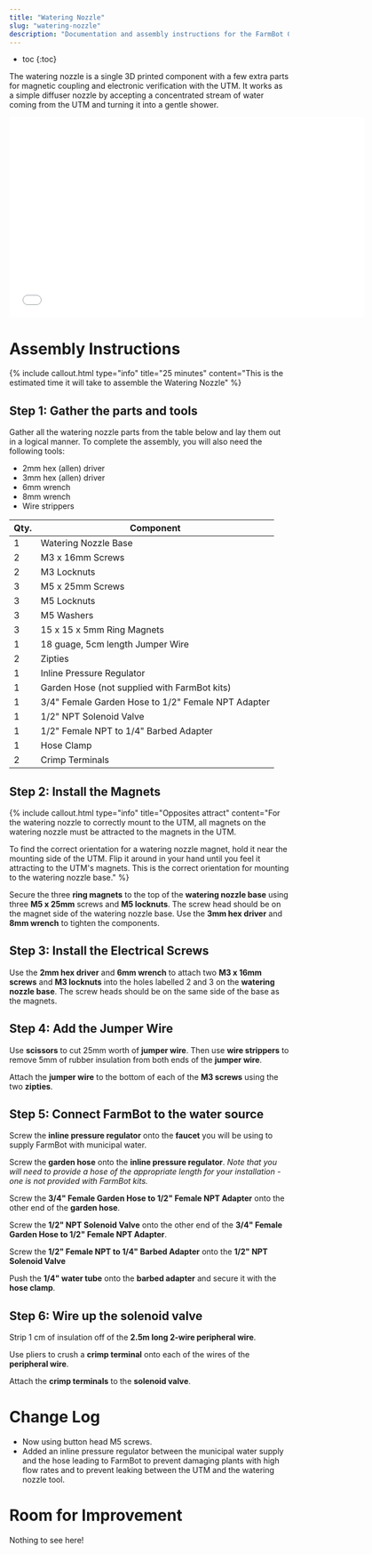 ```yaml
---
title: "Watering Nozzle"
slug: "watering-nozzle"
description: "Documentation and assembly instructions for the FarmBot Genesis Watering Nozzle"
---
```


* toc
{:toc}

The watering nozzle is a single 3D printed component with a few extra parts for magnetic coupling and electronic verification with the UTM. It works as a simple diffuser nozzle by accepting a concentrated stream of water coming from the UTM and turning it into a gentle shower.

<iframe class="embedly-embed" src="//cdn.embedly.com/widgets/media.html?src=https%3A%2F%2Fsketchfab.com%2Fmodels%2Fa05907b4f82c420088da785f35e26931%2Fembed&url=https%3A%2F%2Fsketchfab.com%2Fmodels%2Fa05907b4f82c420088da785f35e26931&image=https%3A%2F%2Fd35krx4ujqgbcr.cloudfront.net%2Furls%2Fa05907b4f82c420088da785f35e26931%2Fdist%2Fthumbnails%2F71d2b06423a24e499daa0f2cfd6fdb51%2F640x360.jpeg&key=02466f963b9b4bb8845a05b53d3235d7&type=text%2Fhtml&schema=sketchfab" width="640" height="360" scrolling="no" frameborder="0" allowfullscreen></iframe>






# Assembly Instructions



{%
include callout.html
type="info"
title="25 minutes"
content="This is the estimated time it will take to assemble the Watering Nozzle"
%}

## Step 1: Gather the parts and tools
Gather all the watering nozzle parts from the table below and lay them out in a logical manner. To complete the assembly, you will also need the following tools:
* 2mm hex (allen) driver
* 3mm hex (allen) driver
* 6mm wrench
* 8mm wrench
* Wire strippers

|Qty.                          |Component                     |
|------------------------------|------------------------------|
|1                             |Watering Nozzle Base
|2                             |M3 x 16mm Screws
|2                             |M3 Locknuts
|3                             |M5 x 25mm Screws
|3                             |M5 Locknuts
|3                             |M5 Washers
|3                             |15 x 15 x 5mm Ring Magnets
|1                             |18 guage, 5cm length Jumper Wire
|2                             |Zipties
|1                             |Inline Pressure Regulator
|1                             |Garden Hose (not supplied with FarmBot kits)
|1                             |3/4" Female Garden Hose to 1/2" Female NPT Adapter
|1                             |1/2" NPT Solenoid Valve
|1                             |1/2" Female NPT to 1/4" Barbed Adapter
|1                             |Hose Clamp
|2                             |Crimp Terminals

## Step 2: Install the Magnets

{%
include callout.html
type="info"
title="Opposites attract"
content="For the watering nozzle to correctly mount to the UTM, all magnets on the watering nozzle must be attracted to the magnets in the UTM.

To find the correct orientation for a watering nozzle magnet, hold it near the mounting side of the UTM. Flip it around in your hand until you feel it attracting to the UTM's magnets. This is the correct orientation for mounting to the watering nozzle base."
%}

Secure the three **ring magnets** to the top of the **watering nozzle base** using three **M5 x 25mm** screws and **M5 locknuts**. The screw head should be on the magnet side of the watering nozzle base. Use the **3mm hex driver** and **8mm wrench** to tighten the components.


## Step 3: Install the Electrical Screws
Use the **2mm hex driver** and **6mm wrench** to attach two **M3 x 16mm screws** and **M3 locknuts** into the holes labelled 2 and 3 on the **watering nozzle base**. The screw heads should be on the same side of the base as the magnets.


## Step 4: Add the Jumper Wire
Use **scissors** to cut 25mm worth of **jumper wire**. Then use **wire strippers** to remove 5mm of rubber insulation from both ends of the **jumper wire**.


Attach the **jumper wire** to the bottom of each of the **M3 screws** using the two **zipties**.


## Step 5: Connect FarmBot to the water source
Screw the **inline pressure regulator** onto the **faucet** you will be using to supply FarmBot with municipal water.


Screw the **garden hose** onto the **inline pressure regulator**. *Note that you will need to provide a hose of the appropriate length for your installation - one is not provided with FarmBot kits.*


Screw the **3/4" Female Garden Hose to 1/2" Female NPT Adapter** onto the other end of the **garden hose**.


Screw the **1/2" NPT Solenoid Valve** onto the other end of the **3/4" Female Garden Hose to 1/2" Female NPT Adapter**.


Screw the **1/2" Female NPT to 1/4" Barbed Adapter** onto the **1/2" NPT Solenoid Valve**


Push the **1/4" water tube** onto the **barbed adapter** and secure it with the **hose clamp**.


## Step 6: Wire up the solenoid valve
Strip 1 cm of insulation off of the **2.5m long 2-wire peripheral wire**.


Use pliers to crush a **crimp terminal** onto each of the wires of the **peripheral wire**.


Attach the **crimp terminals** to the **solenoid valve**.




# Change Log

* Now using button head M5 screws.
* Added an inline pressure regulator between the municipal water supply and the hose leading to FarmBot to prevent damaging plants with high flow rates and to prevent leaking between the UTM and the watering nozzle tool.

# Room for Improvement

Nothing to see here!
